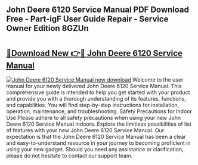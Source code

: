 ## John Deere 6120 Service Manual PDF Download Free - Part-igF User Guide Repair - Service Owner Edition 8GZUn

# <h2><a href="http://bc89933.oget.top/?id=John+Deere+6120+Service+Manual">🔗Download New 👉🔴 John Deere 6120 Service Manual</a></h2>

[![John Deere 6120 Service Manual new download](https://i.imgur.com/5g1atiW.png)](http://bc89933.oget.top/?id=John+Deere+6120+Service+Manual)
Welcome to the user manual for your newly delivered John Deere 6120 Service Manual. This comprehensive guide is intended to help you get started with your product and provide you with a thorough understanding of its features, functions, and capabilities. You will find step-by-step instructions for installation, operation, maintenance, and troubleshooting. Safety Precautions for Indoor Use Please adhere to all safety precautions when using your new John Deere 6120 Service Manual indoors. Explore the limitless possibilities of list of features with your new John Deere 6120 Service Manual. Our expectation is that the John Deere 6120 Service Manual has been a clear and easy-to-understand resource in your journey to becoming proficient in using your new gadget. Should you need any assistance or clarification, please do not hesitate to contact our support team.

